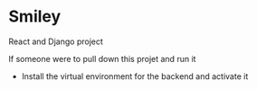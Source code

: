 # Smiley
React and Django project

If someone were to pull down this projet and run it
- Install the virtual environment for the backend and activate it
